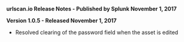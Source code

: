 **urlscan.io Release Notes - Published by Splunk November 1, 2017**


**Version 1.0.5 - Released November 1, 2017**

* Resolved clearing of the password field when the asset is edited
